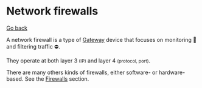 # Network firewalls

[Go back](../index.md#networking-devices)

<div class="row row-cols-md-2"><div>

A network firewall is a type of [Gateway](gateway.md) device that focuses on monitoring 🔎 and filtering traffic ⛔.

They operate at both layer 3 <small>(IP)</small> and layer 4 <small>(protocol, port)</small>.

There are many others kinds of firewalls, either software- or hardware-based. See the [Firewalls](../../security/index.md#firewalls) section.
</div><div>
</div></div>